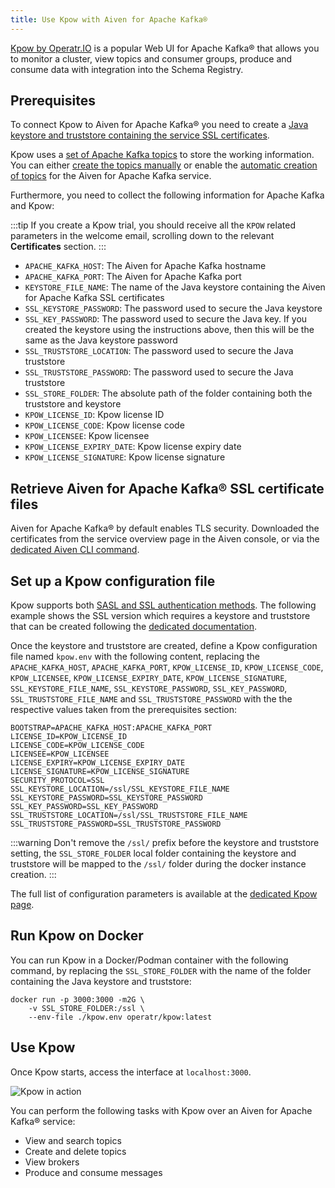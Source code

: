 ```yaml
---
title: Use Kpow with Aiven for Apache Kafka®
---
```


[Kpow by Operatr.IO](https://kpow.io/start) is a popular Web UI for
Apache Kafka® that allows you to monitor a cluster, view topics and
consumer groups, produce and consume data with integration into the
Schema Registry.

## Prerequisites

To connect Kpow to Aiven for Apache Kafka® you need to create a
[Java keystore and truststore containing the service SSL certificates](keystore-truststore).

Kpow uses a [set of Apache Kafka
topics](https://docs.kpow.io/installation/minimum-acl-permissions) to
store the working information. You can either
[create the topics manually](create-topic) or enable the
[automatic creation of topics](create-topics-automatically) for the Aiven for Apache Kafka service.

Furthermore, you need to collect the following information for Apache
Kafka and Kpow:

:::tip
If you create a Kpow trial, you should receive all the `KPOW` related
parameters in the welcome email, scrolling down to the relevant
**Certificates** section.
:::

-   `APACHE_KAFKA_HOST`: The Aiven for Apache Kafka hostname
-   `APACHE_KAFKA_PORT`: The Aiven for Apache Kafka port
-   `KEYSTORE_FILE_NAME`: The name of the Java keystore containing the
    Aiven for Apache Kafka SSL certificates
-   `SSL_KEYSTORE_PASSWORD`: The password used to secure the Java
    keystore
-   `SSL_KEY_PASSWORD`: The password used to secure the Java key. If you
    created the keystore using the instructions above, then this will be
    the same as the Java keystore password
-   `SSL_TRUSTSTORE_LOCATION`: The password used to secure the Java
    truststore
-   `SSL_TRUSTSTORE_PASSWORD`: The password used to secure the Java
    truststore
-   `SSL_STORE_FOLDER`: The absolute path of the folder containing both
    the truststore and keystore
-   `KPOW_LICENSE_ID`: Kpow license ID
-   `KPOW_LICENSE_CODE`: Kpow license code
-   `KPOW_LICENSEE`: Kpow licensee
-   `KPOW_LICENSE_EXPIRY_DATE`: Kpow license expiry date
-   `KPOW_LICENSE_SIGNATURE`: Kpow license signature

## Retrieve Aiven for Apache Kafka® SSL certificate files

Aiven for Apache Kafka® by default enables TLS security. Downloaded the
certificates from the service overview page in the Aiven console, or via
the
[dedicated Aiven CLI command](/docs/tools/cli/service/user#avn_service_user_creds_download).

## Set up a Kpow configuration file

Kpow supports both
[SASL and SSL authentication methods](../concepts/auth-types). The following example shows the SSL version which requires
a keystore and truststore that can be created following the
[dedicated documentation](keystore-truststore).

Once the keystore and truststore are created, define a Kpow
configuration file named `kpow.env` with the following content,
replacing the `APACHE_KAFKA_HOST`, `APACHE_KAFKA_PORT`,
`KPOW_LICENSE_ID`, `KPOW_LICENSE_CODE`, `KPOW_LICENSEE`,
`KPOW_LICENSE_EXPIRY_DATE`, `KPOW_LICENSE_SIGNATURE`,
`SSL_KEYSTORE_FILE_NAME`, `SSL_KEYSTORE_PASSWORD`, `SSL_KEY_PASSWORD`,
`SSL_TRUSTSTORE_FILE_NAME` and `SSL_TRUSTSTORE_PASSWORD` with the the
respective values taken from the prerequisites section:

``` 
BOOTSTRAP=APACHE_KAFKA_HOST:APACHE_KAFKA_PORT
LICENSE_ID=KPOW_LICENSE_ID
LICENSE_CODE=KPOW_LICENSE_CODE
LICENSEE=KPOW_LICENSEE
LICENSE_EXPIRY=KPOW_LICENSE_EXPIRY_DATE
LICENSE_SIGNATURE=KPOW_LICENSE_SIGNATURE
SECURITY_PROTOCOL=SSL
SSL_KEYSTORE_LOCATION=/ssl/SSL_KEYSTORE_FILE_NAME
SSL_KEYSTORE_PASSWORD=SSL_KEYSTORE_PASSWORD
SSL_KEY_PASSWORD=SSL_KEY_PASSWORD
SSL_TRUSTSTORE_LOCATION=/ssl/SSL_TRUSTSTORE_FILE_NAME
SSL_TRUSTSTORE_PASSWORD=SSL_TRUSTSTORE_PASSWORD
```

:::warning
Don\'t remove the `/ssl/` prefix before the keystore and truststore
setting, the `SSL_STORE_FOLDER` local folder containing the keystore and
truststore will be mapped to the `/ssl/` folder during the docker
instance creation.
:::

The full list of configuration parameters is available at the [dedicated
Kpow page](https://docs.kpow.io/config/environment-variables).

## Run Kpow on Docker

You can run Kpow in a Docker/Podman container with the following
command, by replacing the `SSL_STORE_FOLDER` with the name of the folder
containing the Java keystore and truststore:

``` 
docker run -p 3000:3000 -m2G \
    -v SSL_STORE_FOLDER:/ssl \
    --env-file ./kpow.env operatr/kpow:latest
```

## Use Kpow

Once Kpow starts, access the interface at `localhost:3000`.

![Kpow in action](/images/products/kafka/kpow.jpg)

You can perform the following tasks with Kpow over an Aiven for Apache
Kafka® service:

-   View and search topics
-   Create and delete topics
-   View brokers
-   Produce and consume messages
